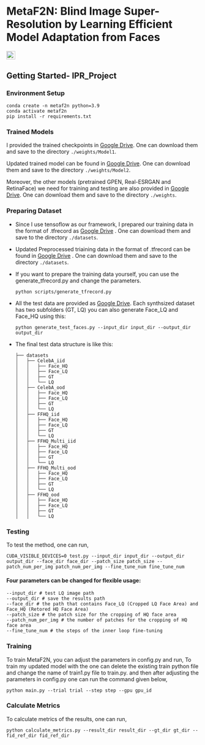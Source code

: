 # MetaF2N: Blind Image Super-Resolution by Learning Efficient Model Adaptation from Faces

<a href="https://arxiv.org/pdf/2309.08113.pdf"><img src="https://img.shields.io/badge/arXiv-2309.08113-b31b1b.svg" height=22.5></a>

## Getting Started- IPR_Project

### Environment Setup

```shell
conda create -n metaf2n python=3.9
conda activate metaf2n
pip install -r requirements.txt
```

### Trained Models

I provided the trained checkpoints in [Google Drive](https://drive.google.com/drive/folders/1zTIHZDp0SUE-cuEvmPXj6vHd62cZLykg). One can download them and save to the directory `./weights/Model1`.

Updated trained model can be found in [Google Drive](https://drive.google.com/drive/folders/1mUIn_HdGMKDkcyYuaNocqU6qxaWiElKZ). One can download them and save to the directory `./weights/Model2`.

Moreover, the other models (pretrained GPEN, Real-ESRGAN and RetinaFace) we need for training and testing are also provided in [Google Drive](https://drive.google.com/drive/folders/1UyduarmLBkZ38NCRQSiuJSjrtPqWQXiX?usp=drive_link). One can download them and save to the directory `./weights`.

### Preparing Dataset

- Since I use tensoflow as our framework, I prepared our training data in the format of .tfrecord as [Google Drive](https://drive.google.com/drive/folders/1NGPghw74He0YF5ELNZOXGLwysFQL6UAQ) . One can download them and save to the directory `./datasets`.
- Updated Preprocessed triaining data in the format of .tfrecord can be found in [Google Drive](https://drive.google.com/drive/folders/1owEhKteloJMWkBYj1MyBycKPGRh0AeSX) . One can download them and save to the directory `./datasets`.

- If you want to prepare the training data yourself, you can use the generate_tfrecord.py and change the parameters.
    ```shell
    python scripts/generate_tfrecord.py
    ```

- All the test data are provided as  [Google Drive](https://drive.google.com/drive/folders/13aGnJXZiEKSRanu7bu6pJGutvMvKFeuV?usp=drive_link). Each synthsized dataset has two subfolders (GT, LQ)
  you can also generate Face_LQ and Face_HQ using this:
    ```shell
    python generate_test_faces.py --input_dir input_dir --output_dir output_dir
    ```

- The final test data structure is like this:
    ```shell
    ├── datasets
    │   ├── CelebA_iid
    │   │   ├── Face_HQ
    │   │   ├── Face_LQ
    │   │   ├── GT
    │   │   └── LQ
    │   ├── CelebA_ood
    │   │   ├── Face_HQ
    │   │   ├── Face_LQ
    │   │   ├── GT
    │   │   └── LQ
    │   ├── FFHQ_iid
    │   │   ├── Face_HQ
    │   │   ├── Face_LQ
    │   │   ├── GT
    │   │   └── LQ
    │   ├── FFHQ_Multi_iid
    │   │   ├── Face_HQ
    │   │   ├── Face_LQ
    │   │   ├── GT
    │   │   └── LQ
    │   ├── FFHQ_Multi_ood
    │   │   ├── Face_HQ
    │   │   ├── Face_LQ
    │   │   ├── GT
    │   │   └── LQ
    │   ├── FFHQ_ood
    │   │   ├── Face_HQ
    │   │   ├── Face_LQ
    │   │   ├── GT
    │   │   └── LQ
    ```
    
### Testing

To test the method, one can run,
```Shell
CUDA_VISIBLE_DEVICES=0 test.py --input_dir input_dir --output_dir output_dir --face_dir face_dir --patch_size patch_size --patch_num_per_img patch_num_per_img --fine_tune_num fine_tune_num
```

#### __Four parameters can be changed for flexible usage:__
```
--input_dir # test LQ image path
--output_dir # save the results path
--face_dir # the path that contains Face_LQ (Cropped LQ Face Area) and Face_HQ (Retored HQ Face Area)
--patch_size # the patch size for the cropping of HQ face area
--patch_num_per_img # the number of patches for the cropping of HQ face area
--fine_tune_num # the steps of the inner loop fine-tuning

```

### Training

To train MetaF2N, you can adjust the parameters in config.py and run,
To train my updated model with the one can delete the existing train python file and change the name of train1.py file to train.py. and then after adjusting the parameters in config.py one can run the command given below,

```Shell
python main.py --trial trial --step step --gpu gpu_id
```

### Calculate Metrics

To calculate metrics of the results, one can run,

```Shell
python calculate_metrics.py --result_dir result_dir --gt_dir gt_dir --fid_ref_dir fid_ref_dir
```

